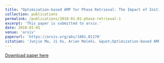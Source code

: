 ```yaml
---
title: "Optimization-based AMP for Phase Retrieval: The Impact of Initialization and $\\ell_2$-regularization"
collection: publications
permalink: /publications/2018-01-01-phase-retrieval-1
excerpt: 'This paper is submitted to arxiv.'
date: 2018-01-01
venue: 'arxiv'
paperurl: 'https://arxiv.org/abs/1801.01170'
citation: 'Junjie Ma, Ji Xu, Arian Maleki. &quot;Optimization-based AMP for Phase Retrieval: The Impact of Initialization and $\ell_2$-regularization&quot; <i>arxiv e-print</i>. 2018.'
---
```

[Download paper here](http://academicpages.github.io/files/paper3.pdf)

